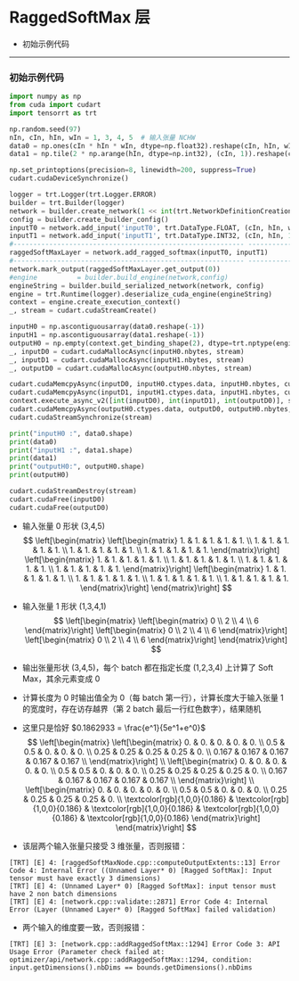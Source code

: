 # RaggedSoftMax 层
+ 初始示例代码

---
### 初始示例代码
```python
import numpy as np
from cuda import cudart
import tensorrt as trt

np.random.seed(97)
nIn, cIn, hIn, wIn = 1, 3, 4, 5  # 输入张量 NCHW
data0 = np.ones(cIn * hIn * wIn, dtype=np.float32).reshape(cIn, hIn, wIn)  # 输入数据
data1 = np.tile(2 * np.arange(hIn, dtype=np.int32), (cIn, 1)).reshape(cIn, hIn, 1)

np.set_printoptions(precision=8, linewidth=200, suppress=True)
cudart.cudaDeviceSynchronize()

logger = trt.Logger(trt.Logger.ERROR)
builder = trt.Builder(logger)
network = builder.create_network(1 << int(trt.NetworkDefinitionCreationFlag.EXPLICIT_BATCH))
config = builder.create_builder_config()
inputT0 = network.add_input('inputT0', trt.DataType.FLOAT, (cIn, hIn, wIn))  # 两个张量都只要 3 维
inputT1 = network.add_input('inputT1', trt.DataType.INT32, (cIn, hIn, 1))
#---------------------------------------------------------- --------------------# 替换部分
raggedSoftMaxLayer = network.add_ragged_softmax(inputT0, inputT1)
#---------------------------------------------------------- --------------------# 替换部分
network.mark_output(raggedSoftMaxLayer.get_output(0))
#engine          = builder.build_engine(network,config)
engineString = builder.build_serialized_network(network, config)
engine = trt.Runtime(logger).deserialize_cuda_engine(engineString)
context = engine.create_execution_context()
_, stream = cudart.cudaStreamCreate()

inputH0 = np.ascontiguousarray(data0.reshape(-1))
inputH1 = np.ascontiguousarray(data1.reshape(-1))
outputH0 = np.empty(context.get_binding_shape(2), dtype=trt.nptype(engine.get_binding_dtype(2)))
_, inputD0 = cudart.cudaMallocAsync(inputH0.nbytes, stream)
_, inputD1 = cudart.cudaMallocAsync(inputH1.nbytes, stream)
_, outputD0 = cudart.cudaMallocAsync(outputH0.nbytes, stream)

cudart.cudaMemcpyAsync(inputD0, inputH0.ctypes.data, inputH0.nbytes, cudart.cudaMemcpyKind.cudaMemcpyHostToDevice, stream)
cudart.cudaMemcpyAsync(inputD1, inputH1.ctypes.data, inputH1.nbytes, cudart.cudaMemcpyKind.cudaMemcpyHostToDevice, stream)
context.execute_async_v2([int(inputD0), int(inputD1), int(outputD0)], stream)
cudart.cudaMemcpyAsync(outputH0.ctypes.data, outputD0, outputH0.nbytes, cudart.cudaMemcpyKind.cudaMemcpyDeviceToHost, stream)
cudart.cudaStreamSynchronize(stream)

print("inputH0 :", data0.shape)
print(data0)
print("inputH1 :", data1.shape)
print(data1)
print("outputH0:", outputH0.shape)
print(outputH0)

cudart.cudaStreamDestroy(stream)
cudart.cudaFree(inputD0)
cudart.cudaFree(outputD0)
```

+ 输入张量 0 形状 (3,4,5)
$$
\left[\begin{matrix}
    \left[\begin{matrix}
        1. & 1. & 1. & 1. & 1. \\
        1. & 1. & 1. & 1. & 1. \\
        1. & 1. & 1. & 1. & 1. \\
        1. & 1. & 1. & 1. & 1.
    \end{matrix}\right]
    \left[\begin{matrix}
        1. & 1. & 1. & 1. & 1. \\
        1. & 1. & 1. & 1. & 1. \\
        1. & 1. & 1. & 1. & 1. \\
        1. & 1. & 1. & 1. & 1.
    \end{matrix}\right]
    \left[\begin{matrix}
        1. & 1. & 1. & 1. & 1. \\
        1. & 1. & 1. & 1. & 1. \\
        1. & 1. & 1. & 1. & 1. \\
        1. & 1. & 1. & 1. & 1.
    \end{matrix}\right]
\end{matrix}\right]
$$

+ 输入张量 1 形状 (1,3,4,1)
$$
\left[\begin{matrix}
    \left[\begin{matrix}
        0 \\
        2 \\
        4 \\
        6
    \end{matrix}\right]
    \left[\begin{matrix}
        0 \\
        2 \\
        4 \\
        6
    \end{matrix}\right]
    \left[\begin{matrix}
        0 \\
        2 \\
        4 \\
        6
    \end{matrix}\right]
\end{matrix}\right]
$$

+ 输出张量形状 (3,4,5)，每个 batch 都在指定长度 (1,2,3,4) 上计算了 Soft Max，其余元素变成 0
+ 计算长度为 0 时输出值全为 0（每 batch 第一行），计算长度大于输入张量 1 的宽度时，存在访存越界（第 2 batch 最后一行红色数字），结果随机
+ 这里只是恰好 $0.1862933 = \frac{e^1}{5e^1+e^0}$
$$
\left[\begin{matrix}
    \left[\begin{matrix}
        0.    & 0.    & 0.    & 0.    & 0.    \\
        0.5   & 0.5   & 0.    & 0.    & 0.    \\
        0.25  & 0.25  & 0.25  & 0.25  & 0.    \\
        0.167 & 0.167 & 0.167 & 0.167 & 0.167 \\
    \end{matrix}\right] \\
    \left[\begin{matrix}
        0.    & 0.    & 0.    & 0.    & 0.    \\
        0.5   & 0.5   & 0.    & 0.    & 0.    \\
        0.25  & 0.25  & 0.25  & 0.25  & 0.    \\
        0.167 & 0.167 & 0.167 & 0.167 & 0.167 \\
    \end{matrix}\right] \\
    \left[\begin{matrix}
        0.    & 0.    & 0.    & 0.    & 0.    \\
        0.5   & 0.5   & 0.    & 0.    & 0.    \\
        0.25  & 0.25  & 0.25  & 0.25  & 0.    \\
        \textcolor[rgb]{1,0,0}{0.186} & \textcolor[rgb]{1,0,0}{0.186} & \textcolor[rgb]{1,0,0}{0.186} & \textcolor[rgb]{1,0,0}{0.186} & \textcolor[rgb]{1,0,0}{0.186}
    \end{matrix}\right]
\end{matrix}\right]
$$

+ 该层两个输入张量只接受 3 维张量，否则报错：
```
[TRT] [E] 4: [raggedSoftMaxNode.cpp::computeOutputExtents::13] Error Code 4: Internal Error ((Unnamed Layer* 0) [Ragged SoftMax]: Input tensor must have exactly 3 dimensions)
[TRT] [E] 4: (Unnamed Layer* 0) [Ragged SoftMax]: input tensor must have 2 non batch dimensions
[TRT] [E] 4: [network.cpp::validate::2871] Error Code 4: Internal Error (Layer (Unnamed Layer* 0) [Ragged SoftMax] failed validation)
```

+ 两个输入的维度要一致，否则报错：
```
[TRT] [E] 3: [network.cpp::addRaggedSoftMax::1294] Error Code 3: API Usage Error (Parameter check failed at: optimizer/api/network.cpp::addRaggedSoftMax::1294, condition: input.getDimensions().nbDims == bounds.getDimensions().nbDims
```

